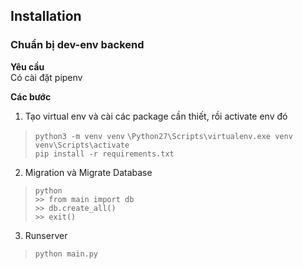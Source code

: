## Installation

### Chuẩn bị dev-env backend
**Yêu cầu**  
Có cài đặt pipenv

**Các bước**  
1. Tạo virtual env và cài các package cần thiết, rồi activate env đó
> <code>python3 -m venv venv</code> 
> <code>\Python27\Scripts\virtualenv.exe venv</code>  
> <code>venv\Scripts\activate</code>  
> <code>pip install -r requirements.txt</code>  
2. Migration và Migrate Database
> <code>python</code>  
> <code>>> from main import db</code>  
> <code>>> db.create_all()</code>  
> <code>>> exit()</code>  
3. Runserver
> <code>python main.py</code>  

